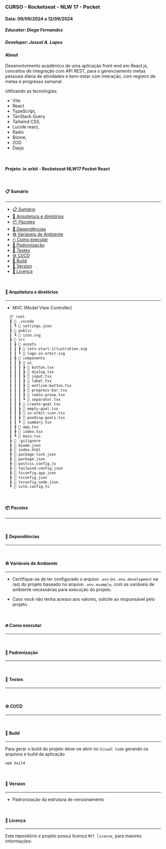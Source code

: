 ### CURSO - Rocketseat - NLW 17 - Pocket

#### Data: 09/09/2024 a 12/09/2024

##### Educator: Diego Fernandes

##### Developer: Josuel A. Lopes

#### About

Desenvolvimento acadêmico de uma aplicação front-end em React.js, conceitos de integração com API REST, para o gerenciamento metas pessoais diária de atividades e bem-estar com interação, com registro de metas e progresso semanal.

Utilizando as tecnologias:

- Vite
- React
- TypeScript,
- TanStack Query
- Tailwind CSS,
- Lucide react,
- Radix
- Biome,
- ZOD
- Dayjs

<br/>

#### Projeto: in.orbit - Rocketseat NLW17 Pocket React

</br>

#### 📋 Sumário

---

- [📋 Sumário](#-sumário)
- [📂 Arquitetura e diretórios](#-arquitetura-e-diretórios)
- [📦 Pacotes](#-pacotes)
- [🧰 Dependências](#-dependências)
- [♻️ Variáveis de Ambiente](#-variáveis-de-ambiente)
- [🔥 Como executar](#-como-executar)
- [📑 Padronização](#-padronização)
- [🧪 Testes](#-testes)
- [⚙️ CI/CD](#-CI/CD)
- [🚀 Build](#-build)
- [🔖 Version](#-version)
- [📜 Licença](#-licença)

<br/>

#### 📂 Arquitetura e diretórios

---

- MVC (Model View Controller)

```txt
  📦 root
  ┣ 📂 .vscode
  ┃ ┗ 📜 settings.json
  ┣ 📂 public
  ┃ ┗ 📜 icon.svg
  ┣ 📂 src
  ┃ ┣ 📂 assets
  ┃ ┃ ┣ 📜 lets-start-illustration.svg
  ┃ ┃ ┗ 📜 logo-in-orbit.svg
  ┃ ┣ 📂 components
  ┃ ┃ ┣ 📂 ui 
  ┃ ┃ ┃ ┣ 📜 button.tsx 
  ┃ ┃ ┃ ┣ 📜 dialog.tsx 
  ┃ ┃ ┃ ┣ 📜 input.tsx 
  ┃ ┃ ┃ ┣ 📜 label.tsx 
  ┃ ┃ ┃ ┣ 📜 outline-button.tsx 
  ┃ ┃ ┃ ┣ 📜 progress-bar.tsx 
  ┃ ┃ ┃ ┣ 📜 radio-group.tsx 
  ┃ ┃ ┃ ┗ 📜 separator.tsx 
  ┃ ┃ ┣ 📜 create-goal.tsx 
  ┃ ┃ ┣ 📜 empty-goal.tsx 
  ┃ ┃ ┣ 📜 in-orbit-icon.tsx 
  ┃ ┃ ┣ 📜 pending-goals.tsx 
  ┃ ┃ ┗ 📜 summary.tsx 
  ┃ ┣ 📜 app.tsx
  ┃ ┣ 📜 index.tsx
  ┃ ┗ 📜 main.tsx
  ┣ 📜 .gitignore
  ┣ 📜 biome.json
  ┣ 📜 index.html
  ┣ 📜 package-lock.json
  ┣ 📜 package.json
  ┣ 📜 postcss.config.js
  ┣ 📜 tailwind.config.json
  ┣ 📜 tsconfig.app.json
  ┣ 📜 tsconfig.json
  ┣ 📜 tsconfig.node.json
  ┗ 📜 vite.config.ts

```

<br/>

#### 📦 Pacotes

---

<br/>

#### 🧰 Dependências

---

<br/>

#### ♻️ Variáveis de Ambiente

---

- Certifique-se de ter configurado o arquivo `.env` ou `.env.development` na raiz do projeto baseado no arquivo `.env.example`, com as variáveis de ambiente necessárias para execução do projeto.

- Caso você não tenha acesso aos valores, solicite ao responsável pelo projeto.

<br/>

#### 🔥 Como executar

---

<br/>

#### 📑 Padronização

---

<br/>

#### 🧪 Testes

---

<br/>

#### ⚙️ CI/CD

---

<br/>

#### 🚀 Build

---

Para gerar o build do projeto deve-se abrir no `Visual Code` gerando os arquivos e build da aplicação

```bash
npm build
```

<br/>

#### 🔖 Version

---

- Padronização da estrutura de versionamento

<br/>

#### 📜 Licença

---

Este repositório e projeto possui licença `MIT license`, para maiores informações:
